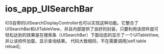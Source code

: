 # ios_app_UISearchBar
IOS自带的UISearchDisplayController也可以实现这种功能。它整合了UISearchBar和UITableView，并且内部提供了良好的封装，只要利用该控件就可轻松达到的效果是在搜索条（UISearchBar）下面动态的显示了一个UITableView,并让该控件加载、显示查询结果。
代码大致相同，不在需要调用[self.table reload];
